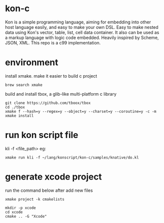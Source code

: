 # kon-c
Kon is a simple programming language, aiming for embedding into other host language easily, and easy to make your own DSL. Easy to make nested data using Kon's vector, table, list, cell data container. It also can be used as a markup language with logic code embedded. Heavily inspired by Scheme, JSON, XML. This repo is a c99 implementation.

# environment
install xmake. make it easier to build c project
```
brew search xmake
```

build and install tbox, a glib-like multi-platform c library
```
git clone https://github.com/tboox/tbox
cd ./tbox
xmake f --hash=y --regex=y --object=y --charset=y --coroutine=y -c -m
xmake install

```

# run kon script file
kli -f <file_path>
eg: 
```
xmake run kli -f ~/lang/konscript/kon-c/samples/knative/do.kl
```

# generate xcode project
run the command below after add new files
```
xmake project -k cmakelists

mkdir -p xcode
cd xcode
cmake .. -G "Xcode"
```
